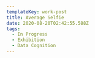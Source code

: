 ```yaml
---
templateKey: work-post
title: Average Selfie
date: 2020-08-20T02:42:55.588Z
tags:
  - In Progress
  - Exhibition
  - Data Cognition
---
```

